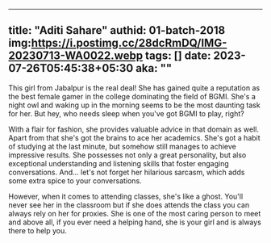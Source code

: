  ---
title: "Aditi Sahare"
authid: 01-batch-2018 img:https://i.postimg.cc/28dcRmDQ/IMG-20230713-WA0022.webp
tags: []
date: 2023-07-26T05:45:38+05:30
aka: ""
---

This girl from Jabalpur is the real deal! She has gained quite a reputation as the best female gamer in the college dominating the field of BGMI. She's a night owl and waking up in the morning seems to be the most daunting task for her. But hey, who needs sleep when you've got BGMI to play, right?

With a flair for fashion, she provides valuable advice in that domain as well. Apart from that she's got the brains to ace her academics. She's got a habit of studying at the last minute, but somehow still manages to achieve impressive results. She possesses not only a great personality, but also exceptional understanding and listening skills that foster engaging conversations. And... let's not forget her hilarious sarcasm, which adds some extra spice to your conversations. 

However, when it comes to attending classes, she's like a ghost. You'll never see her in the classroom but if she does attends the class you can always rely on her for proxies. 
She is one of the most caring person to meet and above all, if you ever need a helping hand, she is your girl and is always there to help you.
